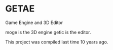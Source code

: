# GETAE
Game Engine and 3D Editor

moge is the 3D engine
getic is the editor.

This project was compiled last time 10 years ago.




